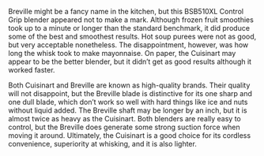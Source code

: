 Breville might be a fancy name in the kitchen, but this BSB510XL Control Grip blender appeared not to make a mark. Although frozen fruit smoothies took up to a minute or longer than the standard benchmark, it did produce some of the best and smoothest results. Hot soup purees were not as good, but very acceptable nonetheless. The disappointment, however, was how long the whisk took to make mayonnaise. On paper, the Cuisinart may appear to be the better blender, but it didn’t get as good results although it worked faster.

Both Cuisinart and Breville are known as high-quality brands. Their quality will not disappoint, but the Breville blade is distinctive for its one sharp and one dull blade, which don’t work so well with hard things like ice and nuts without liquid added. The Breville shaft may be longer by an inch, but it is almost twice as heavy as the Cuisinart. Both blenders are really easy to control, but the Breville does generate some strong suction force when moving it around. Ultimately, the Cuisinart is a good choice for its cordless convenience, superiority at whisking, and it is also lighter.